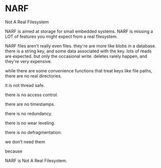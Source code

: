 NARF
====

Not A Real Filesystem

NARF is aimed at storage for small embedded systems.
NARF is missing a LOT of features you might expect from a real filesystem.

NARF files aren't really even files.
they're are more like blobs in a database.
there is a string key, and some data associated with the key.
lots of reads are expected.
but only the occasional write.
deletes rarely happen, and they're very expensive.

while there are some convenience functions that treat keys like file paths, there are no real directories.

it is not thread safe.

there is no access control.

there are no timestamps.

there is no redundancy.

there is no wear leveling.

there is no defragmentation.

we don't need them

because

NARF is Not A Real Filesystem.
